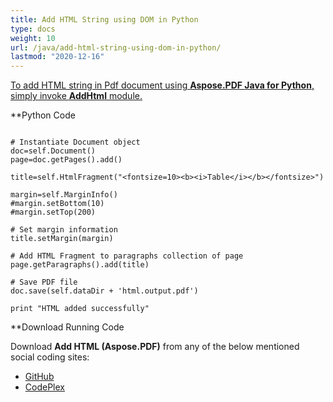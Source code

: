 ```yaml
---
title: Add HTML String using DOM in Python
type: docs
weight: 10
url: /java/add-html-string-using-dom-in-python/
lastmod: "2020-12-16"
---
```


<ins>To add HTML string in Pdf document using **Aspose.PDF Java for Python**, simply invoke **AddHtml** module.

**Python Code
```

# Instantiate Document object
doc=self.Document()
page=doc.getPages().add()

title=self.HtmlFragment("<fontsize=10><b><i>Table</i></b></fontsize>")

margin=self.MarginInfo()
#margin.setBottom(10)
#margin.setTop(200)

# Set margin information
title.setMargin(margin)

# Add HTML Fragment to paragraphs collection of page
page.getParagraphs().add(title)

# Save PDF file
doc.save(self.dataDir + 'html.output.pdf')

print "HTML added successfully"
```

**Download Running Code

Download **Add HTML (Aspose.PDF)** from any of the below mentioned social coding sites:

- [GitHub](https://github.com/aspose-pdf/Aspose.PDF-for-Java/blob/master/Plugins/Aspose_Pdf_Java_for_Python/test/WorkingWithText/AddHtml/AddHtml.py)
- [CodePlex](http://asposepdfjavapython.codeplex.com/SourceControl/latest#test/WorkingWithText/AddHtml/AddHtml.py)

